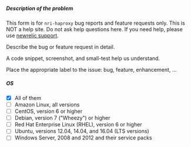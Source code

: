 ##### Description of the problem

This form is for `nri-haproxy` bug reports and feature requests only.
This is NOT a help site. Do not ask help questions here.
If you need help, please use [newrelic support](http://support.newrelic.com/).

Describe the bug or feature request in detail.

A code snippet, screenshot, and small-test help us understand.

Place the appropriate label to the issue: bug, feature, enhancement, ...

##### OS

- [x] All of them
- [ ] Amazon Linux, all versions
- [ ] CentOS, version 6 or higher
- [ ] Debian, version 7 ("Wheezy") or higher
- [ ] Red Hat Enterprise Linux (RHEL), version 6 or higher
- [ ] Ubuntu, versions 12.04, 14.04, and 16.04 (LTS  versions)
- [ ] Windows Server, 2008 and 2012 and their service packs
